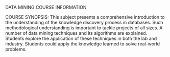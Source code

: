 
DATA MINING COURSE INFORMATION


COURSE SYNOPSIS:
This subject presents a comprehensive introduction to the understanding of the knowledge discovery process in databases. Such methodological understanding is important to tackle projects of all sizes. A number of data mining techniques and its algorithms are explained. Students explore the application of these techniques in both the lab and industry. Students could apply the knowledge learned to solve real-world problems.
